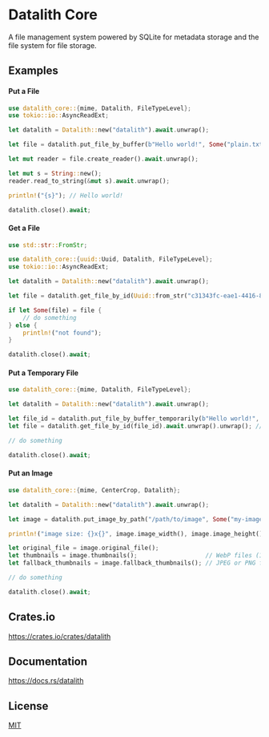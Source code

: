 Datalith Core
====================

A file management system powered by SQLite for metadata storage and the file system for file storage.

## Examples

#### Put a File

```rust
use datalith_core::{mime, Datalith, FileTypeLevel};
use tokio::io::AsyncReadExt;

let datalith = Datalith::new("datalith").await.unwrap();

let file = datalith.put_file_by_buffer(b"Hello world!", Some("plain.txt"), Some((mime::TEXT_PLAIN_UTF_8, FileTypeLevel::Manual))).await.unwrap();

let mut reader = file.create_reader().await.unwrap();

let mut s = String::new();
reader.read_to_string(&mut s).await.unwrap();

println!("{s}"); // Hello world!

datalith.close().await;
```

#### Get a File

```rust
use std::str::FromStr;

use datalith_core::{uuid::Uuid, Datalith, FileTypeLevel};
use tokio::io::AsyncReadExt;

let datalith = Datalith::new("datalith").await.unwrap();

let file = datalith.get_file_by_id(Uuid::from_str("c31343fc-eae1-4416-809a-a6d96b69b3b9").unwrap()).await.unwrap();

if let Some(file) = file {
    // do something
} else {
    println!("not found");
}

datalith.close().await;
```

#### Put a Temporary File

```rust
use datalith_core::{mime, Datalith, FileTypeLevel};

let datalith = Datalith::new("datalith").await.unwrap();

let file_id = datalith.put_file_by_buffer_temporarily(b"Hello world!", Some("plain.txt"), Some((mime::TEXT_PLAIN_UTF_8, FileTypeLevel::Manual))).await.unwrap().id();
let file = datalith.get_file_by_id(file_id).await.unwrap().unwrap(); // A temporary file can be retrieved using the `get_file_by_id` function only once. After that, it cannot be retrieved again.

// do something

datalith.close().await;
```

#### Put an Image

```rust
use datalith_core::{mime, CenterCrop, Datalith};

let datalith = Datalith::new("datalith").await.unwrap();

let image = datalith.put_image_by_path("/path/to/image", Some("my-image"), Some(1280), Some(720), CenterCrop::new(16.0, 9.0), true).await.unwrap();

println!("image size: {}x{}", image.image_width(), image.image_height());

let original_file = image.original_file();
let thumbnails = image.thumbnails();                   // WebP files (1x, 2x, 3x)
let fallback_thumbnails = image.fallback_thumbnails(); // JPEG or PNG files (1x, 2x, 3x)

// do something

datalith.close().await;
```

## Crates.io

https://crates.io/crates/datalith

## Documentation

https://docs.rs/datalith

## License

[MIT](LICENSE)